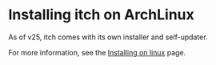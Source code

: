 # Installing itch on ArchLinux

As of v25, itch comes with its own installer and self-updater.

For more information, see the [Installing on linux](README) page.
